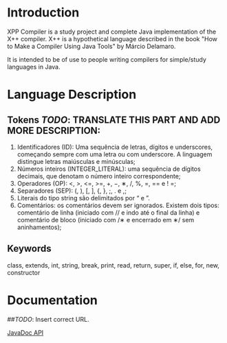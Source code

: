 # Introduction

XPP Compiler is a study project and complete Java implementation of the X++ compiler. X++ is a hypothetical language described in the book "How to Make a Compiler Using Java Tools" by Márcio Delamaro. 

It is intended to be of use to people writing compilers for simple/study languages in Java.

# Language Description

## Tokens *TODO*: TRANSLATE THIS PART AND ADD MORE DESCRIPTION:

1. Identificadores (ID): Uma sequência de letras, dígitos e underscores, começando sempre com
uma letra ou com underscore. A linguagem distingue letras maiúsculas e minúsculas;
2. Números inteiros (INTEGER_LITERAL): uma sequência de dígitos decimais, que denotam o
número inteiro correspondente;
3. Operadores (OP): <, >, <=, >=, +, −, ∗, /, %, =, == e ! =;
4. Separadores (SEP): (, ), [, ], {, }, ;, . e ,;
5. Literais do tipo string são delimitados por “ e ”.
6. Comentários: os comentários devem ser ignorados. Existem dois tipos: comentário de linha
(iniciado com // e indo até o final da linha) e comentário de bloco (iniciado com /∗ e encerrado
em ∗/ sem aninhamentos);

## Keywords

class, extends, int, string, break, print, read, return, super, if, else, for, new, constructor

# Documentation
##*TODO*: Insert correct URL.

[JavaDoc API](insert_the_url_here)
